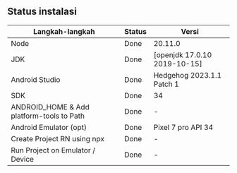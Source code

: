 ## Status instalasi

| Langkah-langkah                           | Status | Versi                       | 
| ----------------------------------------- | ------ | --------------------------- | 
| Node                                      | Done   | 20.11.0                     | 
| JDK                                       | Done   | [openjdk 17.0.10 2019-10-15]| 
| Android Studio                            | Done   | Hedgehog 2023.1.1 Patch 1   | 
| SDK                                       | Done   | 34                          | 
| ANDROID_HOME & Add platform-tools to Path | Done   | -                           | 
| Android Emulator (opt)                    | Done   | Pixel 7 pro API 34          | 
| Create Project RN using npx               | Done   | -                           | 
| Run Project on Emulator / Device          | Done   | -                           |